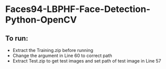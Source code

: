 # Faces94-LBPHF-Face-Detection-Python-OpenCV

## To run:
* Extract the Training.zip before running
* Change the argument in Line 60 to correct path
* Extract Test.zip to get test images and set path of test image in Line 57
